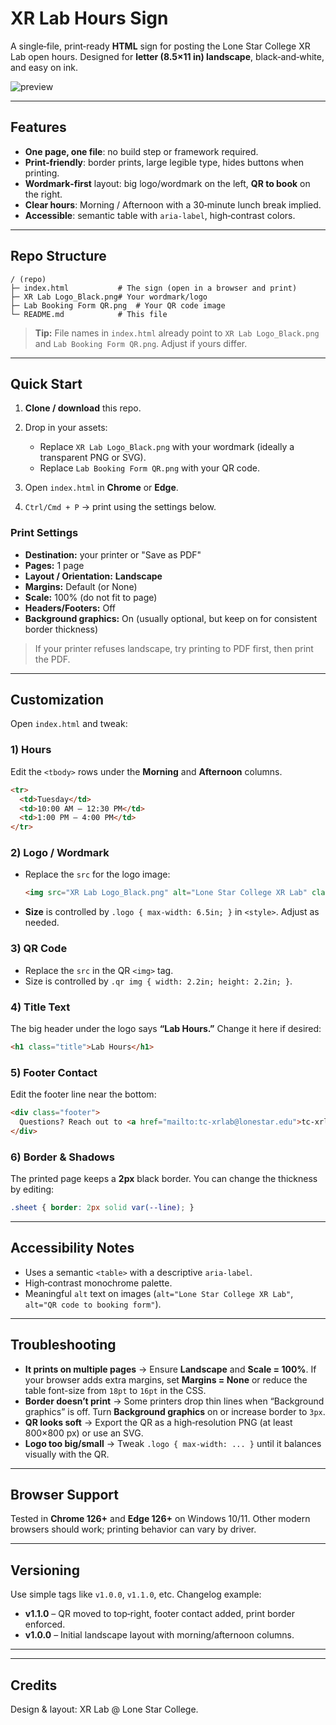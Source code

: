 # XR Lab Hours Sign

A single‑file, print‑ready **HTML** sign for posting the Lone Star College XR Lab open hours. Designed for **letter (8.5×11 in) landscape**, black‑and‑white, and easy on ink.

![preview](./screenshot.png)

---

## Features

* **One page, one file**: no build step or framework required.
* **Print‑friendly**: border prints, large legible type, hides buttons when printing.
* **Wordmark‑first** layout: big logo/wordmark on the left, **QR to book** on the right.
* **Clear hours**: Morning / Afternoon with a 30‑minute lunch break implied.
* **Accessible**: semantic table with `aria-label`, high‑contrast colors.

---

## Repo Structure

```
/ (repo)
├─ index.html           # The sign (open in a browser and print)
├─ XR Lab Logo_Black.png# Your wordmark/logo
├─ Lab Booking Form QR.png  # Your QR code image
└─ README.md            # This file
```

> **Tip:** File names in `index.html` already point to `XR Lab Logo_Black.png` and `Lab Booking Form QR.png`. Adjust if yours differ.

---

## Quick Start

1. **Clone / download** this repo.
2. Drop in your assets:

   * Replace `XR Lab Logo_Black.png` with your wordmark (ideally a transparent PNG or SVG).
   * Replace `Lab Booking Form QR.png` with your QR code.
3. Open `index.html` in **Chrome** or **Edge**.
4. `Ctrl/Cmd + P` → print using the settings below.

### Print Settings

* **Destination:** your printer or "Save as PDF"
* **Pages:** 1 page
* **Layout / Orientation:** **Landscape**
* **Margins:** Default (or None)
* **Scale:** 100% (do not fit to page)
* **Headers/Footers:** Off
* **Background graphics:** On (usually optional, but keep on for consistent border thickness)

> If your printer refuses landscape, try printing to PDF first, then print the PDF.

---

## Customization

Open `index.html` and tweak:

### 1) Hours

Edit the `<tbody>` rows under the **Morning** and **Afternoon** columns.

```html
<tr>
  <td>Tuesday</td>
  <td>10:00 AM – 12:30 PM</td>
  <td>1:00 PM – 4:00 PM</td>
</tr>
```

### 2) Logo / Wordmark

* Replace the `src` for the logo image:

  ```html
  <img src="XR Lab Logo_Black.png" alt="Lone Star College XR Lab" class="logo" />
  ```
* **Size** is controlled by `.logo { max-width: 6.5in; }` in `<style>`. Adjust as needed.

### 3) QR Code

* Replace the `src` in the QR `<img>` tag.
* Size is controlled by `.qr img { width: 2.2in; height: 2.2in; }`.

### 4) Title Text

The big header under the logo says **“Lab Hours.”** Change it here if desired:

```html
<h1 class="title">Lab Hours</h1>
```

### 5) Footer Contact

Edit the footer line near the bottom:

```html
<div class="footer">
  Questions? Reach out to <a href="mailto:tc-xrlab@lonestar.edu">tc-xrlab@lonestar.edu</a>
</div>
```

### 6) Border & Shadows

The printed page keeps a **2px** black border. You can change the thickness by editing:

```css
.sheet { border: 2px solid var(--line); }
```

---

## Accessibility Notes

* Uses a semantic `<table>` with a descriptive `aria-label`.
* High‑contrast monochrome palette.
* Meaningful `alt` text on images (`alt="Lone Star College XR Lab"`, `alt="QR code to booking form"`).

---

## Troubleshooting

* **It prints on multiple pages** → Ensure **Landscape** and **Scale = 100%**. If your browser adds extra margins, set **Margins = None** or reduce the table font-size from `18pt` to `16pt` in the CSS.
* **Border doesn’t print** → Some printers drop thin lines when “Background graphics” is off. Turn **Background graphics** on or increase border to `3px`.
* **QR looks soft** → Export the QR as a high‑resolution PNG (at least 800×800 px) or use an SVG.
* **Logo too big/small** → Tweak `.logo { max-width: ... }` until it balances visually with the QR.

---

## Browser Support

Tested in **Chrome 126+** and **Edge 126+** on Windows 10/11. Other modern browsers should work; printing behavior can vary by driver.

---

## Versioning

Use simple tags like `v1.0.0`, `v1.1.0`, etc. Changelog example:

* **v1.1.0** – QR moved to top‑right, footer contact added, print border enforced.
* **v1.0.0** – Initial landscape layout with morning/afternoon columns.

---



---

## Credits

Design & layout: XR Lab @ Lone Star College.
